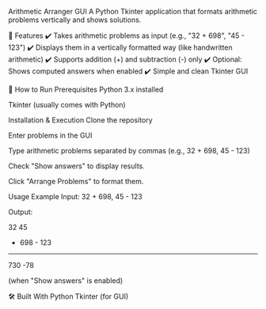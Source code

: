 Arithmetic Arranger GUI
A Python Tkinter application that formats arithmetic problems vertically and shows solutions.

📌 Features
✔️ Takes arithmetic problems as input (e.g., "32 + 698", "45 - 123")
✔️ Displays them in a vertically formatted way (like handwritten arithmetic)
✔️ Supports addition (+) and subtraction (-) only
✔️ Optional: Shows computed answers when enabled
✔️ Simple and clean Tkinter GUI

🚀 How to Run
Prerequisites
Python 3.x installed

Tkinter (usually comes with Python)

Installation & Execution
Clone the repository

Enter problems in the GUI

Type arithmetic problems separated by commas (e.g., 32 + 698, 45 - 123)

Check "Show answers" to display results.

Click "Arrange Problems" to format them.

 Usage Example
Input:
32 + 698, 45 - 123


Output:

  32      45  
+ 698    - 123  
-----    -----  
  730     -78  

(when "Show answers" is enabled)

🛠 Built With
Python
Tkinter (for GUI)

